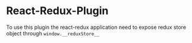 # React-Redux-Plugin
To use this plugin the react-redux application need to expose redux store object through ```window.__reduxStore__```
